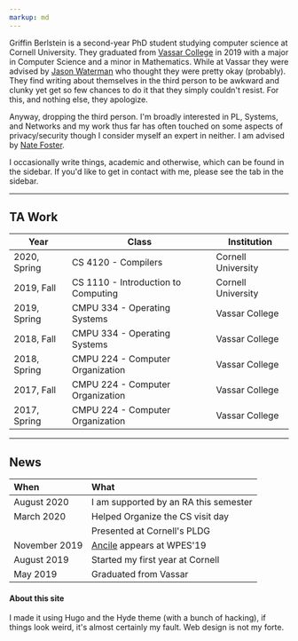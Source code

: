 ```yaml
---
markup: md
---
```


Griffin Berlstein is a second-year PhD student studying computer science at
Cornell University. They graduated from [Vassar College](https://www.vassar.edu/)
in 2019 with a major in Computer Science and a minor in Mathematics. While at
Vassar they were advised by
[Jason Waterman](https://www.vassar.edu/faculty/jawaterman/)
who thought they were pretty okay (probably). They find writing
about themselves in the third person to be awkward and clunky yet get so few
chances to do it that they simply couldn't resist. For this, and nothing else,
they apologize.

Anyway, dropping the third person. I'm broadly interested in PL, Systems, and
Networks and my work thus far has often touched on some aspects of
privacy/security though I consider myself an expert in neither. I am advised by
[Nate Foster](https://www.cs.cornell.edu/~jnfoster/).

I occasionally write things, academic and otherwise, which can be found in the
sidebar. If you'd like to get in contact with me, please see the tab in the
sidebar.

---

## TA Work

| Year           | Class                            |  Institution    |
-----------------|----------------------------------|-----------------|
| 2020, Spring   | CS 4120 - Compilers              | Cornell University |
| 2019, Fall     | CS 1110 - Introduction to Computing | Cornell University|
| 2019, Spring   | CMPU 334 - Operating Systems     | Vassar College  |
| 2018, Fall     | CMPU 334 - Operating Systems     | Vassar College  |
| 2018, Spring   | CMPU 224 - Computer Organization | Vassar College  |
| 2017, Fall     | CMPU 224 - Computer Organization | Vassar College  |
| 2017, Spring   | CMPU 224 - Computer Organization | Vassar College  |

---

## News
| When | What|
| :--- |:---|
| August 2020 | I am supported by an RA this semester |
| March 2020 | Helped Organize the CS visit day |
|            | Presented at Cornell's PLDG |
| November 2019 | [Ancile](pdf/ancile.pdf) appears at WPES'19|
| August 2019 | Started my first year at Cornell |
| May 2019 | Graduated from Vassar |


#### About this site

I made it using Hugo and the Hyde theme (with a bunch of hacking), if things
look weird, it's almost certainly my fault. Web design is not my forte.
